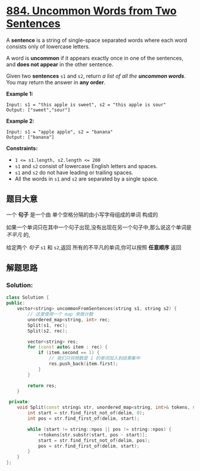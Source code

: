 # [884. Uncommon Words from Two Sentences](https://leetcode.com/problems/uncommon-words-from-two-sentences/)

A **sentence** is a string of single-space separated words where each word consists only of lowercase letters.

A word is **uncommon** if it appears exactly once in one of the sentences, and **does not appear** in the other sentence.

Given two **sentences** `s1` and `s2`, return *a list of all the **uncommon words***. You may return the answer in **any order**.

 

**Example 1:**

```
Input: s1 = "this apple is sweet", s2 = "this apple is sour"
Output: ["sweet","sour"]
```

**Example 2:**

```
Input: s1 = "apple apple", s2 = "banana"
Output: ["banana"]
```

 

**Constraints:**

- `1 <= s1.length, s2.length <= 200`
- `s1` and `s2` consist of lowercase English letters and spaces.
- `s1` and `s2` do not have leading or trailing spaces.
- All the words in `s1` and `s2` are separated by a single space.

## 题目大意

一个 **句子** 是一个由 单个空格分隔的由小写字母组成的单词 构成的

如果一个单词只在其中一个句子出现,没有出现在另一个句子中,那么说这个单词是 *不平凡* 的,

给定两个 *句子* `s1` 和 `s2`,返回 所有的不平凡的单词,你可以按照 **任意顺序** 返回

## 解题思路



### Solution:



````c++
class Solution {
public:
    vector<string> uncommonFromSentences(string s1, string s2) {
        // 这里使用一个 map 来做计数
        unordered_map<string, int> rec;
        Split(s1, rec);
        Split(s2, rec);

        vector<string> res;
        for (const auto& item : rec) {
            if (item.second == 1) {
                // 我们只将频数是 1 的单词加入到结果集中
                res.push_back(item.first);
            }
        }

        return res;
    }

 private:
    void Split(const string& str, unordered_map<string, int>& tokens, string delim = " ") {
        int start = str.find_first_not_of(delim, 0);
        int pos = str.find_first_of(delim, start);

        while (start != string::npos || pos != string::npos) {
            ++tokens[str.substr(start, pos - start)];
            start = str.find_first_not_of(delim, pos);
            pos = str.find_first_of(delim, start);
        }
    }
};
````


